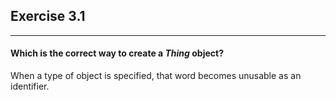 ## Exercise 3.1

***

#### Which is the correct way to create a *Thing* object?

<div class="hint">
  When a type of object is specified, that word becomes unusable as an identifier.
</div>